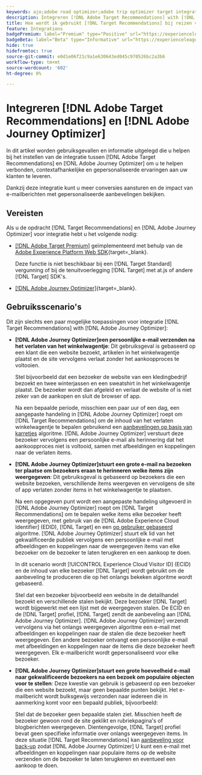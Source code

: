 ```yaml
---
keywords: ajo;adobe road optimizer;adobe trip optimizer target integration;aanbevelingen;target recommendations;integration
description: Integreren [!DNL Adobe Target Recommendations] with [!DNL Adobe Journey Optimizer].
title: Hoe wordt ik gebruikt [!DNL Target Recommendations] bij reizen van klanten met [!DNL Adobe Journey Optimizer]?
feature: Integrations
badgePremium: label="Premium" type="Positive" url="https://experienceleague.adobe.com/docs/target/using/introduction/intro.html?lang=en#premium newtab=true" tooltip="Zie wat er in Target Premium is opgenomen."
badgeBeta: label="Beta" type="Informative" url="https://experienceleague.adobe.com/docs/target/using/introduction/intro.html#beta newtab=true" tooltip="Wat zijn bètafuncties in [!DNL Adobe Target]."
hide: true
hidefromtoc: true
source-git-commit: e0d1e06f21c9a1e630643ed045c970526bc2a3b6
workflow-type: tm+mt
source-wordcount: '602'
ht-degree: 0%

---
```


# Integreren [!DNL Adobe Target Recommendations] en [!DNL Adobe Journey Optimizer]

In dit artikel worden gebruiksgevallen en informatie uitgelegd die u helpen bij het instellen van de integratie tussen [!DNL Adobe Target Recommendations] en [!DNL Adobe Journey Optimizer] om u te helpen verbonden, contextafhankelijke en gepersonaliseerde ervaringen aan uw klanten te leveren.

Dankzij deze integratie kunt u meer conversies aansturen en de impact van e-mailberichten met gepersonaliseerde aanbevelingen bekijken.

## Vereisten

Als u de opdracht [!DNL Target Recommendations] en [!DNL Adobe Journey Optimizer] voor integratie hebt u het volgende nodig:

* [[!DNL Adobe Target Premium]](/help/main/c-intro/intro.md#premium) geïmplementeerd met behulp van de [Adobe Experience Platform Web SDK](https://experienceleague.adobe.com/docs/target-dev/developer/client-side/aep-web-sdk.html){target=_blank}.

  Deze functie is niet beschikbaar bij een [!DNL Target Standard] vergunning of bij de tenuitvoerlegging [!DNL Target] met at.js of andere [!DNL Target] SDK&#39;s.

* [[!DNL Adobe Journey Optimizer]](https://experienceleague.adobe.com/docs/journey-optimizer/using/ajo-home.html){target=_blank}.

## Gebruiksscenario&#39;s

Dit zijn slechts een paar mogelijke toepassingen voor integratie [!DNL Target Recommendations] with [!DNL Adobe Journey Optimizer]:

* **[!DNL Adobe Journey Optimizer]een persoonlijke e-mail verzenden na het verlaten van het winkelwagentje**: Dit gebruiksgeval is gebaseerd op een klant die een website bezoekt, artikelen in het winkelwagentje plaatst en de site vervolgens verlaat zonder het aankoopproces te voltooien.

  Stel bijvoorbeeld dat een bezoeker de website van een kledingbedrijf bezoekt en twee winterjassen en een sweatshirt in het winkelwagentje plaatst. De bezoeker wordt dan afgeleid en verlaat de website of is niet zeker van de aankopen en sluit de browser of app.

  Na een bepaalde periode, misschien een paar uur of een dag, een aangepaste handeling in [!DNL Adobe Journey Optimizer] roept om [!DNL Target Recommendations] om de inhoud van het verlaten winkelwagentje te bepalen gebruikend een [aanbevelingen op basis van karretjes](/help/main/c-recommendations/c-algorithms/base-the-recommendation-on-a-recommendation-key.md) algoritme. [!DNL Adobe Journey Optimizer] verstuurt deze bezoeker vervolgens een persoonlijke e-mail als herinnering dat het aankoopproces niet is voltooid, samen met afbeeldingen en koppelingen naar de verlaten items.

* **[!DNL Adobe Journey Optimizer]stuurt een grote e-mail na bezoeken ter plaatse om bezoekers eraan te herinneren welke items zijn weergegeven**: Dit gebruiksgeval is gebaseerd op bezoekers die een website bezoeken, verschillende items weergeven en vervolgens de site of app verlaten zonder items in het winkelwagentje te plaatsen.

  Na een opgegeven punt wordt een aangepaste handeling uitgevoerd in [!DNL Adobe Journey Optimizer] roept om [!DNL Target Recommendations] om te bepalen welke items elke bezoeker heeft weergegeven, met gebruik van de [!DNL Adobe Experience Cloud Identifier] (EDID), [!DNL Target] en een [op gebruiker gebaseerd](/help/main/c-recommendations/c-algorithms/base-the-recommendation-on-a-recommendation-key.md) algoritme. [!DNL Adobe Journey Optimizer] stuurt elk lid van het gekwalificeerde publiek vervolgens een persoonlijke e-mail met afbeeldingen en koppelingen naar de weergegeven items van elke bezoeker om de bezoeker te laten terugkeren en een aankoop te doen.

  In dit scenario wordt [!UICONTROL Experience Cloud Visitor ID] (ECID) en de inhoud van elke bezoeker [!DNL Target] wordt gebruikt om de aanbeveling te produceren die op het onlangs bekeken algoritme wordt gebaseerd.

  Stel dat een bezoeker bijvoorbeeld een website in de detailhandel bezoekt en verschillende stalen bekijkt. Deze bezoeker [!DNL Target] wordt bijgewerkt met een lijst met de weergegeven stalen. De ECID en de [!DNL Target] profiel, [!DNL Target] zendt de aanbeveling aan [!DNL Adobe Journey Optimizer]. [!DNL Adobe Journey Optimizer] verzendt vervolgens via het onlangs weergegeven algoritme een e-mail met afbeeldingen en koppelingen naar de stalen die deze bezoeker heeft weergegeven. Een andere bezoeker ontvangt een persoonlijke e-mail met afbeeldingen en koppelingen naar de items die deze bezoeker heeft weergegeven. Elk e-mailbericht wordt gepersonaliseerd voor elke bezoeker.

* **[!DNL Adobe Journey Optimizer]stuurt een grote hoeveelheid e-mail naar gekwalificeerde bezoekers na een bezoek om populaire objecten voor te stellen**: Deze kwestie van gebruik is gebaseerd op een bezoeker die een website bezoekt, maar geen bepaalde punten bekijkt. Het e-mailbericht wordt bulksgewijs verzonden naar iedereen die in aanmerking komt voor een bepaald publiek, bijvoorbeeld:

  Stel dat de bezoeker geen bepaalde stalen ziet. Misschien heeft de bezoeker gewoon rond de site geklikt en rubriekpagina&#39;s of blogberichten weergegeven. Dientengevolge, [!DNL Target] profiel bevat geen specifieke informatie over onlangs weergegeven items. In deze situatie [!DNL Target Recommendations] kan [aanbeveling voor back-up](/help/main/c-recommendations/c-algorithms/backup-recs.md) zodat [!DNL Adobe Journey Optimizer] U kunt een e-mail met afbeeldingen en koppelingen naar populaire items op de website verzenden om de bezoeker te laten terugkeren en eventueel een aankoop te doen.


